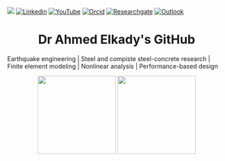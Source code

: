 ![](https://komarev.com/ghpvc/?username=amaelkady&style=flat)
[![Linkedin](https://img.shields.io/badge/Linkedin-blue?style=flat&logo=Linkedin&logoColor=white)](https://www.linkedin.com/in/ahmed-elkady-00220377/)
[![YouTube](https://img.shields.io/badge/YouTube-red?style=flat&logo=youtube&logoColor=white)](https://www.youtube.com/channel/UCym3FzHmwqn7r88xqB43lxw)
[![Orcid](https://img.shields.io/badge/Orcid-white?style=flat&labelColor=white&logo=orcid&logoColor=green)](https://orcid.org/0000-0002-1214-6379)
[![Researchgate](https://img.shields.io/badge/Researchgate-green?style=flat&labelColor=green&logo=researchgate&logoColor=white)]([https://www.youtube.com/channel/UCym3FzHmwqn7r88xqB43lxw](https://www.researchgate.net/profile/Ahmed-Elkady-20))
[![Outlook](https://img.shields.io/badge/Email-c14438?style=flat&logo=Email&logoColor=white)](mailto:a.elkady@soton.ac.uk)

 <h1 style="text-align: center;">Dr Ahmed Elkady's GitHub</h1>

Earthquake engineering | Steel and compiste steel-concrete research | Finite element modeling | Nonlinear analysis | Performance-based design

<p style="text-align: center;>
<a href="https://github.com/amaelkady">
  <img height="180em" src = "https://github-readme-stats.vercel.app/api/top-langs/?username=amaelkady&theme=buefy&layout=compact&title_color=ffffff&bg_color=151515&text_color=FFFEFE">
 <img height="180em" src="https://github-readme-stats.vercel.app/api?username=amaelkady&&show_icons=true&title_color=ffffff&icon_color=ffdc40&text_color=ffffff&bg_color=151515">
</a>
</p>

<br>
